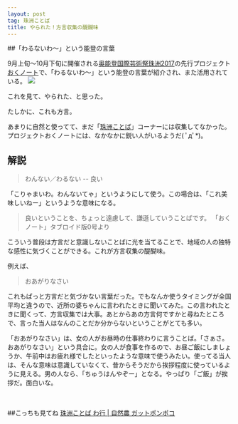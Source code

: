 ```yaml
---
layout: post
tag: 珠洲ことば
title: やられた！方言収集の醍醐味
---
```


##「わるないわ～」という能登の言葉

9月上旬～10月下旬に開催される[奥能登国際芸術祭珠洲2017](http://oku-noto.jp/about/index.html)の先行プロジェクト[おくノート](http://oku-noto.jp/oku-note/news/index.php?mode=disp&func=entry&entry_no=12&page=1)で、「わるないわ～」という能登の言葉が紹介され、また活用されている。
[![](http://oku-noto.jp/oku-note/warunaiwa/images/h2_01.gif)](http://oku-noto.jp/oku-note/)

これを見て、やられた、と思った。

たしかに、これも方言。

あまりに自然と使ってて、まだ「[珠洲ことば](http://kobapan.com/tags/%E7%8F%A0%E6%B4%B2%E3%81%93%E3%81%A8%E3%81%B0)」コーナーには収集してなかった。プロジェクトおくノートには、なかなかに鋭い人がいるようだ( ﾟдﾟ*)。

## 解説

>わんない／わるない -- 良い

「こりゃまいわ。わんないてゃ」というようにして使う。この場合は、「これ美味しいねー」というような意味になる。

>良いということを、ちょっと遠慮して、謙遜していうことばです。
>「おくノート」タブロイド版0号より

こういう普段は方言だと意識しないことばに光を当てることで、地域の人の独特な感性に気づくことができる。これが方言収集の醍醐味。

例えば、

>おあがりなさい

これもぱっと方言だと気づかない言葉だった。でもなんか使うタイミングが全国平均と違うので、近所の婆ちゃんに言われたときに聞いてみた。この言われたときに聞くって、方言収集では大事。あとからあの方言何ですかと尋ねたところで、言った当人はなんのことだか分からないということがとても多い。

「おあがりなさい」は、女の人がお昼時の仕事終わりに言うことば。「さぁさ。おあがりなさい」という具合に。女の人が食事を作るので、お昼ご飯にしましょうか、午前中はお疲れ様でしたといったような意味で使うみたい。使ってる当人は、そんな意味は意識していなくて、昔からそうだから挨拶程度に使っているように見える。男の人なら、「ちゅうはんやぞー」となる。やっぱり「ご飯」が挨拶だ。面白いな。



　

##こっちも見てね
[珠洲ことば わ行 | 自然農 ガットポンポコ](http://kobapan.com/suzuben/wa.html)

